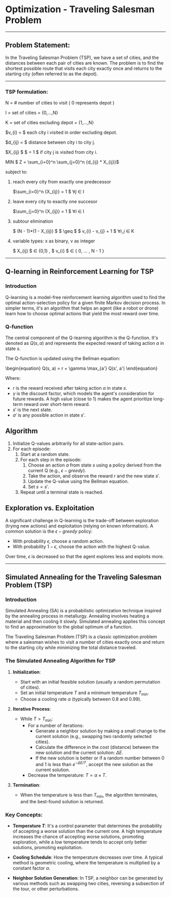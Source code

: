 # Optimization - Traveling Salesman Problem 

---

## Problem Statement:
In the Traveling Salesman Problem (TSP), we have a set of cities, and the distances between each pair of cities are known. The problem is to find the shortest possible route that visits each city exactly once and returns to the starting city (often referred to as the depot).

---
### TSP formulation: 

N = # number of cities to visit ( 0 represents depot )

I = set of cities = {0,...,N}

K = set of cities excluding depot = {1,...,N}

$v_{i} = $ each city i visited in order excluding depot.

$d_{ij} = $ distance between city i to city j.

$X_{ij} $ $ = 1 $ if city j is visited from city i.

MIN $ Z = \sum_{i=0}^n \sum_{j=0}^n {d_{ij} * X_{ij}}$

subject to:
    
1)  reach every city from exactly one predecessor

    $\sum_{i=0}^n {X_{ij}} = 1 $ $\forall j$ $\in$ I

2)  leave every city to exactly one succesor

    $\sum_{j=0}^n {X_{ij}} = 1 $ $\forall i$ $\in$ I

3) subtour elimination

    $ (N - 1)*(1 - X_{ij}) $ $ \geq $ $ v_{i}  - v_{j} + 1  $   $\forall i, j$ $\in$ K

4) variable types: x as binary, v as integer

    $ X_{ij} $ $\in$ {0,1} ,  $ v_{i} $ $\in$ { 0, ... , N - 1 }
---

## Q-learning in Reinforcement Learning for TSP

### Introduction

Q-learning is a model-free reinforcement learning algorithm used to find the optimal action-selection policy for a given finite Markov decision process. In simpler terms, it's an algorithm that helps an agent (like a robot or drone) learn how to choose optimal actions that yield the most reward over time.

### Q-function

The central component of the Q-learning algorithm is the Q-function. It's denoted as $Q(s, a)$ and represents the expected reward of taking action $a$ in state $s$.

The Q-function is updated using the Bellman equation:

\begin{equation}
Q(s, a) = r + \gamma \max_{a'} Q(s', a')
\end{equation}

Where:

- $r$ is the reward received after taking action $a$ in state $s$.
- $\gamma$ is the discount factor, which models the agent's consideration for future rewards. A high value (close to 1) makes the agent prioritize long-term reward over short-term reward.
- $s'$ is the next state.
- $a'$ is any possible action in state $s'$.


## Algorithm

1. Initialize Q-values arbitrarily for all state-action pairs.
2. For each episode:
    1. Start at a random state.
    2. For each step in the episode:
        1. Choose an action $a$ from state $s$ using a policy derived from the current Q (e.g., $\epsilon - greedy$).
        2. Take the action, and observe the reward $r$ and the new state $s'$.
        3. Update the Q-value using the Bellman equation.
        4. Set $s = s'$.
    3. Repeat until a terminal state is reached.

## Exploration vs. Exploitation

A significant challenge in Q-learning is the trade-off between exploration (trying new actions) and exploitation (relying on known information). A common solution is the $\epsilon - greedy$ policy:

- With probability $\epsilon$, choose a random action.
- With probability $1 - \epsilon$, choose the action with the highest Q-value.

Over time, $\epsilon$ is decreased so that the agent explores less and exploits more.

---

## Simulated Annealing for the Traveling Salesman Problem (TSP)

### Introduction

Simulated Annealing (SA) is a probabilistic optimization technique inspired by the annealing process in metallurgy. Annealing involves heating a material and then cooling it slowly. Simulated annealing applies this concept to find an approximation to the global optimum of a function.

The Traveling Salesman Problem (TSP) is a classic optimization problem where a salesman wishes to visit a number of cities exactly once and return to the starting city while minimizing the total distance traveled.

### The Simulated Annealing Algorithm for TSP

1. **Initialization**:
    - Start with an initial feasible solution (usually a random permutation of cities).
    - Set an initial temperature $T$ and a minimum temperature $T_{\text{min}}$.
    - Choose a cooling rate $\alpha$ (typically between 0.8 and 0.99).

2. **Iterative Process**:
    - While $T > T_{\text{min}}$:
        - For a number of iterations:
            - Generate a neighbor solution by making a small change to the current solution (e.g., swapping two randomly selected cities).
            - Calculate the difference in the cost (distance) between the new solution and the current solution: $\Delta E$.
            - If the new solution is better or if a random number between 0 and 1 is less than $e^{-\Delta E/T}$, accept the new solution as the current solution.
        - Decrease the temperature: $T = \alpha \times T$.

3. **Termination**:
    - When the temperature is less than $T_{\text{min}}$, the algorithm terminates, and the best-found solution is returned.

### Key Concepts:
- **Temperature $T$**: It's a control parameter that determines the probability of accepting a worse solution than the current one. A high temperature increases the chance of accepting worse solutions, promoting exploration, while a low temperature tends to accept only better solutions, promoting exploitation.

- **Cooling Schedule**: How the temperature decreases over time. A typical method is geometric cooling, where the temperature is multiplied by a constant factor $\alpha$.

- **Neighbor Solution Generation**: In TSP, a neighbor can be generated by various methods such as swapping two cities, reversing a subsection of the tour, or other perturbations.

